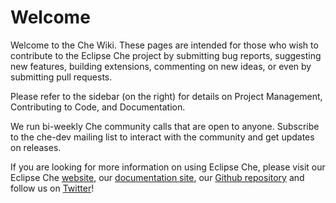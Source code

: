 # Welcome

Welcome to the Che Wiki. These pages are intended for those who wish to contribute to the Eclipse Che project by submitting bug reports, suggesting new features, building extensions, commenting on new ideas, or even by submitting pull requests.

Please refer to the sidebar (on the right) for details on Project Management, Contributing to Code, and Documentation.

We run bi-weekly Che community calls that are open to anyone. Subscribe to the che-dev mailing list to interact with the community and get updates on releases.

If you are looking for more information on using Eclipse Che, please visit our Eclipse Che [website](https://www.eclipse.org/che/), our [documentation site](https://www.eclipse.org/che/docs/), our [Github repository](https://github.com/eclipse/che#readme) and follow us on [Twitter](https://twitter.com/eclipse_che)!